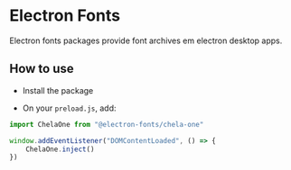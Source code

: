 # Electron Fonts

Electron fonts packages provide font archives em electron desktop apps.

## How to use

* Install the package

* On your `preload.js`, add:

```ts
import ChelaOne from "@electron-fonts/chela-one"

window.addEventListener("DOMContentLoaded", () => {
    ChelaOne.inject()
})
```
